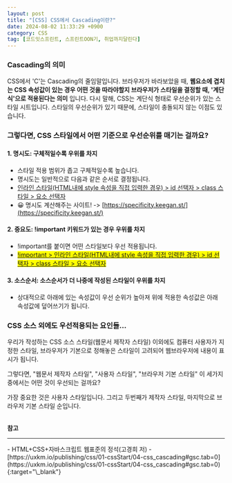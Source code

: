 ```yaml
---
layout: post
title: "[CSS] CSS에서 Cascading이란?"
date: 2024-08-02 11:33:29 +0900
category: CSS
tag: [코드잇스프린트, 스프린트OON기, 취업까지달린다]
---
```


### Cascading의 의미
CSS에서 'C'는 Cascading의 줄임말입니다.
브라우저가 바라보았을 때, **웹요소에 겹치는 CSS 속성값이 있는 경우 어떤 것을 따라야할지 브라우저가 스타일을 결정할 때, '계단식'으로 적용된다는 의미** 입니다.
다시 말해, CSS는 계단식 형태로 우선순위가 있는 스타일 시트입니다. 스타일의 우선순위가 있기 때문에, 스타일이 충돌되지 않는 이점도 있습니다.

### 그렇다면, CSS 스타일에서 어떤 기준으로 우선순위를 매기는 걸까요?

#### 1. 명시도: 구체적일수록 우위를 차지
  - 스타일 적용 범위가 좁고 구체적일수록 높습니다.
  - 명시도는 일반적으로 다음과 같은 순서로 결정됩니다.<br>
  - <span><u>인라인 스타일(HTML내에 style 속성을 직접 입력한 경우) > id 선택자 > class 스타일 > 요소 선택자</u></span>
  - 😀 명시도 계산해주는 사이트! -> [https://specificity.keegan.st/](https://specificity.keegan.st/) 

#### 2. 중요도: !important 키워드가 있는 경우 우위를 차지  
  - !important를 붙이면 어떤 스타일보다 우선 적용됩니다.
  - <span style='background-color: #FFFF00'><u>!important > 인라인 스타일(HTML내에 style 속성을 직접 입력한 경우) > id 선택자 > class 스타일 > 요소 선택자</u></span>  

#### 3. 소스순서: 소스순서가 더 나중에 작성된 스타일이 우위를 차지
  - 상대적으로 아래에 있는 속성값이 우선 순위가 높아져 위에 적용한 속성값은 아래 속성값에 덮어쓰기가 됩니다.  

### CSS 소스 외에도 우선적용되는 요인들...

우리가 작성하는 CSS 소스 스타일(웹문서 제작자 스타일) 이외에도 컴퓨터 사용자가 지정한 스타일, 브라우저가 기본으로 정해놓은 스타일이 고려되어 웹브라우저에 내용이 표시가 됩니다.

그렇다면, "웹문서 제작자 스타일", "사용자 스타일", "브라우저 기본 스타일" 이 세가지 중에서는 어떤 것이 우선되는 걸까요?

가장 중요한 것은 사용자 스타일입니다. 그리고 두번째가 제작자 스타일, 마지막으로 브라우저 기본 스타일 순입니다.
<br>
<br>

**참고**
<hr>
- HTML+CSS+자바스크립트 웹표준의 정석(고경희 저)
- [https://uxkm.io/publishing/css/01-cssStart/04-css_cascading#gsc.tab=0](https://uxkm.io/publishing/css/01-cssStart/04-css_cascading#gsc.tab=0){:target="\_blank"}